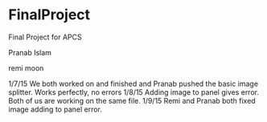 FinalProject
============

Final Project for APCS 

Pranab Islam

remi moon

1/7/15
We both worked on and finished and Pranab pushed the basic image splitter. Works perfectly, no errors
1/8/15 Adding image to panel gives error. Both of us are working on the same file. 
1/9/15 Remi and Pranab both fixed image adding to panel error. 

